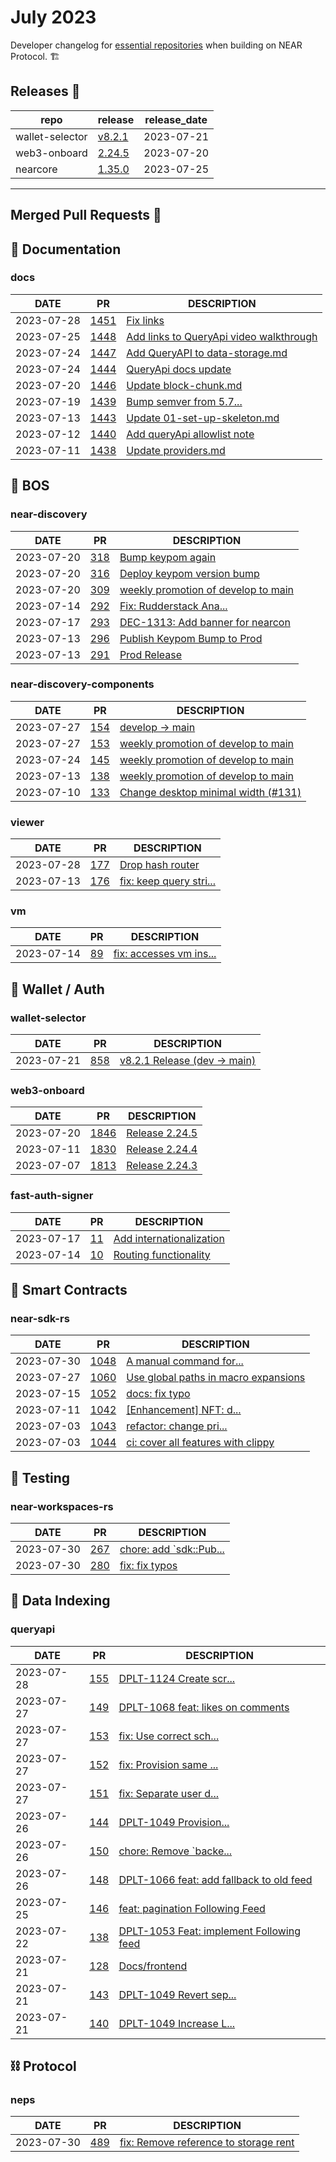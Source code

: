 # July 2023

Developer changelog for [essential repositories](/develop/github-overview) when building on NEAR Protocol. 🏗️

## Releases  🎉

| repo | release | release_date |
| --- | --- | --- |
| wallet-selector | [v8.2.1](https://github.com/near/wallet-selector/releases/tag/v8.2.1) | 2023-07-21 |
| web3-onboard | [2.24.5](https://github.com/blocknative/web3-onboard/releases/tag/2.24.5) | 2023-07-20 |
| nearcore | [1.35.0](https://github.com/near/nearcore/releases/tag/1.35.0) | 2023-07-25 |

---

## Merged Pull Requests  🚀

## 📄 Documentation

### docs

| DATE | PR | DESCRIPTION |
| --- | --- | --- |
| 2023-07-28 | [1451](https://github.com/near/docs/pull/1451) | [Fix links](https://github.com/near/docs/pull/1451) |
| 2023-07-25 | [1448](https://github.com/near/docs/pull/1448) | [Add links to QueryApi video walkthrough](https://github.com/near/docs/pull/1448) |
| 2023-07-24 | [1447](https://github.com/near/docs/pull/1447) | [Add QueryAPI to data-storage.md](https://github.com/near/docs/pull/1447) |
| 2023-07-24 | [1444](https://github.com/near/docs/pull/1444) | [QueryApi docs update](https://github.com/near/docs/pull/1444) |
| 2023-07-20 | [1446](https://github.com/near/docs/pull/1446) | [Update block-chunk.md](https://github.com/near/docs/pull/1446) |
| 2023-07-19 | [1439](https://github.com/near/docs/pull/1439) | [Bump semver from 5.7...](https://github.com/near/docs/pull/1439) |
| 2023-07-13 | [1443](https://github.com/near/docs/pull/1443) | [Update 01-set-up-skeleton.md](https://github.com/near/docs/pull/1443) |
| 2023-07-12 | [1440](https://github.com/near/docs/pull/1440) | [Add queryApi allowlist note](https://github.com/near/docs/pull/1440) |
| 2023-07-11 | [1438](https://github.com/near/docs/pull/1438) | [Update providers.md](https://github.com/near/docs/pull/1438) |

## 🚀 BOS

### near-discovery

| DATE | PR | DESCRIPTION |
| --- | --- | --- |
| 2023-07-20 | [318](https://github.com/near/near-discovery/pull/318) | [Bump keypom again](https://github.com/near/near-discovery/pull/318) |
| 2023-07-20 | [316](https://github.com/near/near-discovery/pull/316) | [Deploy keypom version bump](https://github.com/near/near-discovery/pull/316) |
| 2023-07-20 | [309](https://github.com/near/near-discovery/pull/309) | [weekly promotion of develop to main](https://github.com/near/near-discovery/pull/309) |
| 2023-07-14 | [292](https://github.com/near/near-discovery/pull/292) | [Fix: Rudderstack Ana...](https://github.com/near/near-discovery/pull/292) |
| 2023-07-17 | [293](https://github.com/near/near-discovery/pull/293) | [DEC-1313: Add banner for nearcon](https://github.com/near/near-discovery/pull/293) |
| 2023-07-13 | [296](https://github.com/near/near-discovery/pull/296) | [Publish Keypom Bump to Prod](https://github.com/near/near-discovery/pull/296) |
| 2023-07-13 | [291](https://github.com/near/near-discovery/pull/291) | [Prod Release](https://github.com/near/near-discovery/pull/291) |

### near-discovery-components

| DATE | PR | DESCRIPTION |
| --- | --- | --- |
| 2023-07-27 | [154](https://github.com/near/near-discovery-components/pull/154) | [develop -> main](https://github.com/near/near-discovery-components/pull/154) |
| 2023-07-27 | [153](https://github.com/near/near-discovery-components/pull/153) | [weekly promotion of develop to main](https://github.com/near/near-discovery-components/pull/153) |
| 2023-07-24 | [145](https://github.com/near/near-discovery-components/pull/145) | [weekly promotion of develop to main](https://github.com/near/near-discovery-components/pull/145) |
| 2023-07-13 | [138](https://github.com/near/near-discovery-components/pull/138) | [weekly promotion of develop to main](https://github.com/near/near-discovery-components/pull/138) |
| 2023-07-10 | [133](https://github.com/near/near-discovery-components/pull/133) | [Change desktop minimal width (#131)](https://github.com/near/near-discovery-components/pull/133) |

### viewer

| DATE | PR | DESCRIPTION |
| --- | --- | --- |
| 2023-07-28 | [177](https://github.com/NearSocial/viewer/pull/177) | [Drop hash router](https://github.com/NearSocial/viewer/pull/177) |
| 2023-07-13 | [176](https://github.com/NearSocial/viewer/pull/176) | [fix: keep query stri...](https://github.com/NearSocial/viewer/pull/176) |

### vm

| DATE | PR | DESCRIPTION |
| --- | --- | --- |
| 2023-07-14 | [89](https://github.com/NearSocial/VM/pull/89) | [fix: accesses vm ins...](https://github.com/NearSocial/VM/pull/89) |

## 🔑 Wallet / Auth

### wallet-selector

| DATE | PR | DESCRIPTION |
| --- | --- | --- |
| 2023-07-21 | [858](https://github.com/near/wallet-selector/pull/858) | [v8.2.1 Release (dev -> main)](https://github.com/near/wallet-selector/pull/858) |

### web3-onboard

| DATE | PR | DESCRIPTION |
| --- | --- | --- |
| 2023-07-20 | [1846](https://github.com/blocknative/web3-onboard/pull/1846) | [Release 2.24.5](https://github.com/blocknative/web3-onboard/pull/1846) |
| 2023-07-11 | [1830](https://github.com/blocknative/web3-onboard/pull/1830) | [Release 2.24.4](https://github.com/blocknative/web3-onboard/pull/1830) |
| 2023-07-07 | [1813](https://github.com/blocknative/web3-onboard/pull/1813) | [Release 2.24.3](https://github.com/blocknative/web3-onboard/pull/1813) |

### fast-auth-signer

| DATE | PR | DESCRIPTION |
| --- | --- | --- |
| 2023-07-17 | [11](https://github.com/near/fast-auth-signer/pull/11) | [Add internationalization](https://github.com/near/fast-auth-signer/pull/11) |
| 2023-07-14 | [10](https://github.com/near/fast-auth-signer/pull/10) | [Routing functionality](https://github.com/near/fast-auth-signer/pull/10) |

## 📝 Smart Contracts

### near-sdk-rs

| DATE | PR | DESCRIPTION |
| --- | --- | --- |
| 2023-07-30 | [1048](https://github.com/near/near-sdk-rs/pull/1048) | [A manual command for...](https://github.com/near/near-sdk-rs/pull/1048) |
| 2023-07-27 | [1060](https://github.com/near/near-sdk-rs/pull/1060) | [Use global paths in macro expansions](https://github.com/near/near-sdk-rs/pull/1060) |
| 2023-07-15 | [1052](https://github.com/near/near-sdk-rs/pull/1052) | [docs: fix typo](https://github.com/near/near-sdk-rs/pull/1052) |
| 2023-07-11 | [1042](https://github.com/near/near-sdk-rs/pull/1042) | [[Enhancement] NFT: d...](https://github.com/near/near-sdk-rs/pull/1042) |
| 2023-07-03 | [1043](https://github.com/near/near-sdk-rs/pull/1043) | [refactor: change pri...](https://github.com/near/near-sdk-rs/pull/1043) |
| 2023-07-03 | [1044](https://github.com/near/near-sdk-rs/pull/1044) | [ci: cover all features with clippy](https://github.com/near/near-sdk-rs/pull/1044) |

## 🧪 Testing

### near-workspaces-rs

| DATE | PR | DESCRIPTION |
| --- | --- | --- |
| 2023-07-30 | [267](https://github.com/near/near-workspaces-rs/pull/267) | [chore: add `sdk::Pub...](https://github.com/near/near-workspaces-rs/pull/267) |
| 2023-07-30 | [280](https://github.com/near/near-workspaces-rs/pull/280) | [fix: fix typos](https://github.com/near/near-workspaces-rs/pull/280) |

## 🔎 Data Indexing

### queryapi

| DATE | PR | DESCRIPTION |
| --- | --- | --- |
| 2023-07-28 | [155](https://github.com/near/queryapi/pull/155) | [DPLT-1124 Create scr...](https://github.com/near/queryapi/pull/155) |
| 2023-07-27 | [149](https://github.com/near/queryapi/pull/149) | [DPLT-1068 feat: likes on comments](https://github.com/near/queryapi/pull/149) |
| 2023-07-27 | [153](https://github.com/near/queryapi/pull/153) | [fix: Use correct sch...](https://github.com/near/queryapi/pull/153) |
| 2023-07-27 | [152](https://github.com/near/queryapi/pull/152) | [fix: Provision same ...](https://github.com/near/queryapi/pull/152) |
| 2023-07-27 | [151](https://github.com/near/queryapi/pull/151) | [fix: Separate user d...](https://github.com/near/queryapi/pull/151) |
| 2023-07-26 | [144](https://github.com/near/queryapi/pull/144) | [DPLT-1049  Provision...](https://github.com/near/queryapi/pull/144) |
| 2023-07-26 | [150](https://github.com/near/queryapi/pull/150) | [chore: Remove `backe...](https://github.com/near/queryapi/pull/150) |
| 2023-07-26 | [148](https://github.com/near/queryapi/pull/148) | [DPLT-1066 feat: add fallback to old feed](https://github.com/near/queryapi/pull/148) |
| 2023-07-25 | [146](https://github.com/near/queryapi/pull/146) | [feat: pagination Following Feed](https://github.com/near/queryapi/pull/146) |
| 2023-07-22 | [138](https://github.com/near/queryapi/pull/138) | [DPLT-1053 Feat: implement Following feed](https://github.com/near/queryapi/pull/138) |
| 2023-07-21 | [128](https://github.com/near/queryapi/pull/128) | [Docs/frontend](https://github.com/near/queryapi/pull/128) |
| 2023-07-21 | [143](https://github.com/near/queryapi/pull/143) | [DPLT-1049 Revert sep...](https://github.com/near/queryapi/pull/143) |
| 2023-07-21 | [140](https://github.com/near/queryapi/pull/140) | [DPLT-1049 Increase L...](https://github.com/near/queryapi/pull/140) |

## ⛓️ Protocol

### neps

| DATE | PR | DESCRIPTION |
| --- | --- | --- |
| 2023-07-30 | [489](https://github.com/near/NEPs/pull/489) | [fix: Remove reference to storage rent](https://github.com/near/NEPs/pull/489) |
